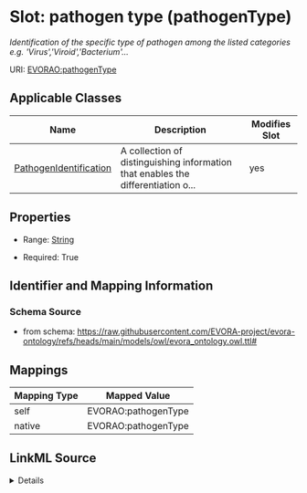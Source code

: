 

# Slot: pathogen type (pathogenType)


_Identification of the specific type of pathogen among the listed categories e.g. 'Virus','Viroid','Bacterium'..._





URI: [EVORAO:pathogenType](https://raw.githubusercontent.com/EVORA-project/evora-ontology/refs/heads/main/models/owl/evora_ontology.owl.ttl#pathogenType)



<!-- no inheritance hierarchy -->





## Applicable Classes

| Name | Description | Modifies Slot |
| --- | --- | --- |
| [PathogenIdentification](PathogenIdentification.md) | A collection of distinguishing information that enables the differentiation o... |  yes  |







## Properties

* Range: [String](String.md)

* Required: True





## Identifier and Mapping Information







### Schema Source


* from schema: https://raw.githubusercontent.com/EVORA-project/evora-ontology/refs/heads/main/models/owl/evora_ontology.owl.ttl#




## Mappings

| Mapping Type | Mapped Value |
| ---  | ---  |
| self | EVORAO:pathogenType |
| native | EVORAO:pathogenType |




## LinkML Source

<details>
```yaml
name: pathogenType
description: Identification of the specific type of pathogen among the listed categories
  e.g. 'Virus','Viroid','Bacterium'...
title: pathogen type
from_schema: https://raw.githubusercontent.com/EVORA-project/evora-ontology/refs/heads/main/models/owl/evora_ontology.owl.ttl#
rank: 1000
alias: pathogenType
domain_of:
- PathogenIdentification
range: string
required: true
multivalued: false
equals_string_in:
- Virus
- Bacterium
- Fungus
- Protozoan
- Viroid
- Prion

```
</details>
